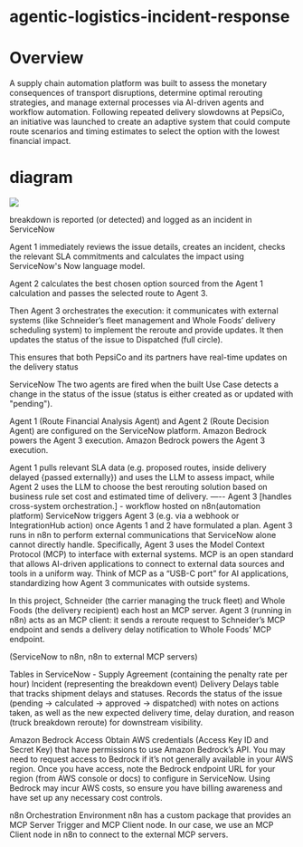 # agentic-logistics-incident-response

# Overview <br>
A supply chain automation platform was built to assess the monetary consequences of transport disruptions, determine optimal rerouting strategies, and manage external processes via AI-driven agents and workflow automation.
Following repeated delivery slowdowns at PepsiCo, an initiative was launched to create an adaptive system that could compute route scenarios and timing estimates to select the option with the lowest financial impact.
# diagram <br>
![](https://github.com/CodeWithLuwam/agentic-logistics-incident-response/blob/main/Diagram.drawio.png?raw=true)

breakdown is reported (or detected) and logged as an incident in ServiceNow

Agent 1 immediately reviews the issue details, creates an incident, checks the relevant SLA commitments and calculates the impact using ServiceNow's Now language model.

Agent 2 calculates the best chosen option sourced from the Agent 1 calculation and passes the selected route to Agent 3.

Then Agent 3 orchestrates the execution: it communicates with external systems (like Schneider’s fleet management and Whole Foods’ delivery scheduling system) to implement the reroute and provide updates. It then updates the status of the issue to Dispatched (full circle).

This ensures that both PepsiCo and its partners have real-time updates on the delivery status

ServiceNow The two agents are fired when the built Use Case detects a change in the status of the issue (status is either created as or updated with "pending").

Agent 1 (Route Financial Analysis Agent) and Agent 2 (Route Decision Agent) are configured on the ServiceNow platform. Amazon Bedrock powers the Agent 3 execution. Amazon Bedrock powers the Agent 3 execution.

Agent 1 pulls relevant SLA data (e.g. proposed routes, inside delivery delayed {passed externally}) and uses the LLM to assess impact, while Agent 2 uses the LLM to choose the best rerouting solution based on business rule set cost and estimated time of delivery. —-- Agent 3 [handles cross-system orchestration.] - workflow hosted on n8n(automation platform) ServiceNow triggers Agent 3 (e.g. via a webhook or IntegrationHub action) once Agents 1 and 2 have formulated a plan. Agent 3 runs in n8n to perform external communications that ServiceNow alone cannot directly handle. Specifically, Agent 3 uses the Model Context Protocol (MCP) to interface with external systems. MCP is an open standard that allows AI-driven applications to connect to external data sources and tools in a uniform way. Think of MCP as a “USB-C port” for AI applications, standardizing how Agent 3 communicates with outside systems.

In this project, Schneider (the carrier managing the truck fleet) and Whole Foods (the delivery recipient) each host an MCP server. Agent 3 (running in n8n) acts as an MCP client: it sends a reroute request to Schneider’s MCP endpoint and sends a delivery delay notification to Whole Foods’ MCP endpoint.

(ServiceNow to n8n, n8n to external MCP servers)

Tables in ServiceNow - Supply Agreement (containing the penalty rate per hour) Incident (representing the breakdown event) Delivery Delays table that tracks shipment delays and statuses. Records the status of the issue (pending → calculated → approved → dispatched) with notes on actions taken, as well as the new expected delivery time, delay duration, and reason (truck breakdown reroute) for downstream visibility.

Amazon Bedrock Access Obtain AWS credentials (Access Key ID and Secret Key) that have permissions to use Amazon Bedrock’s API. You may need to request access to Bedrock if it’s not generally available in your AWS region. Once you have access, note the Bedrock endpoint URL for your region (from AWS console or docs) to configure in ServiceNow. Using Bedrock may incur AWS costs, so ensure you have billing awareness and have set up any necessary cost controls.

n8n Orchestration Environment n8n has a custom package that provides an MCP Server Trigger and MCP Client node. In our case, we use an MCP Client node in n8n to connect to the external MCP servers.


